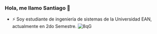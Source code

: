 ### Hola, me llamo Santiago 👋 

- ⚡ Soy estudiante de ingeniería de sistemas de la Universidad EAN, actualmente en 2do Semestre.
![8qG](https://user-images.githubusercontent.com/102564125/160720662-bd3343cf-6ca1-4110-915e-c1e8a1075df9.gif) 
